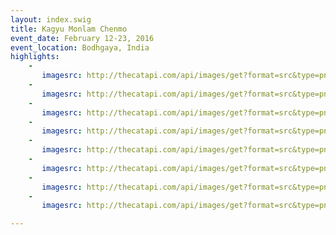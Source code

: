 ```yaml
---
layout: index.swig
title: Kagyu Monlam Chenmo
event_date: February 12-23, 2016
event_location: Bodhgaya, India
highlights:
    - 
       imagesrc: http://thecatapi.com/api/images/get?format=src&type=png&size=med&cachebust=1
    - 
       imagesrc: http://thecatapi.com/api/images/get?format=src&type=png&size=med&cachebust=2
    - 
       imagesrc: http://thecatapi.com/api/images/get?format=src&type=png&size=med&cachebust=3
    - 
       imagesrc: http://thecatapi.com/api/images/get?format=src&type=png&size=med&cachebust=4 
    - 
       imagesrc: http://thecatapi.com/api/images/get?format=src&type=png&size=med&cachebust=5 
    - 
       imagesrc: http://thecatapi.com/api/images/get?format=src&type=png&size=med&cachebust=6 
    - 
       imagesrc: http://thecatapi.com/api/images/get?format=src&type=png&size=med&cachebust=7 
    - 
       imagesrc: http://thecatapi.com/api/images/get?format=src&type=png&size=med&cachebust=8 

---
```

